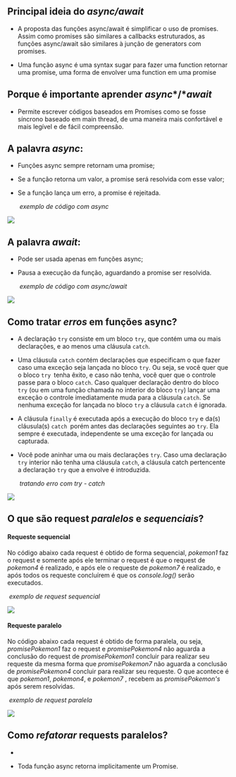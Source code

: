 ## Principal ideia do *async/await*

- A proposta das funções async/await é simplificar o uso de promises.  Assim como promises são similares a callbacks estruturados, as funções  async/await são similares à junção de generators com promises.

- Uma função async é uma syntax sugar para fazer uma function retornar uma promise, uma forma de envolver uma function em uma promise



## Porque é importante aprender *async**/**await*

- Permite escrever códigos baseados em Promises como se fosse síncrono baseado em main thread, de uma maneira mais confortável e mais legível e de fácil compreensão.





## A palavra *async*:

- Funções async sempre retornam uma promise;

- Se a função retorna um valor, a promise será resolvida com esse valor;

- Se a função lança um erro, a promise é rejeitada.

  

  ​				 								*exemplo de código com async*

![](C:\Users\miche\Documents\bootcamp-everis\async-await\Screenshot_1.png)



## A palavra *await*:

- Pode ser usada apenas em funções async;

- Pausa a execução da função, aguardando a promise ser resolvida.

  

  ​										 	 *exemplo de código com async/await*

![](C:\Users\miche\Documents\bootcamp-everis\async-await\Screenshot_2.png)





## Como tratar *erros* em funções async?

- A declaração `try` consiste  em um bloco `try`, que contém uma ou mais declarações, e ao menos uma cláusula `catch`.

- Uma cláusula `catch` contém declarações que especificam o que fazer caso uma exceção seja lançada no bloco `try`. Ou seja, se você quer que o bloco `try `tenha êxito, e caso não tenha, você quer que o controle passe para o bloco `catch`. Caso qualquer declaração dentro do bloco `try` (ou em uma função chamada no interior do bloco `try`) lançar uma exceção o controle imediatamente muda para a cláusula `catch`. Se nenhuma exceção for lançada no bloco `try` a cláusula `catch` é ignorada.

- A cláusula `finally` é executada após a execução do bloco `try` e da(s) cláusula(s) `catch `porém antes das declarações seguintes ao `try`. Ela sempre é executada, independente se uma exceção for lançada ou capturada.

- Você pode aninhar uma ou mais declarações `try`. Caso uma declaração `try` interior não tenha uma cláusula `catch`, a cláusula catch pertencente a declaração `try` que a envolve é introduzida. 

  ​												*tratando erro com try - catch*

![](C:\Users\miche\Documents\bootcamp-everis\async-await\Screenshot_3.png)



## O que são request *paralelos* e *sequenciais*?

#### Requeste sequencial

No código abaixo cada request é obtido de forma sequencial, *pokemon1* faz o request e somente após ele terminar o request é que o request de *pokemon4* é realizado, e após ele o requeste de *pokemon7* é realizado, e após todos os requeste concluírem é que os *console.log()* serão executados.

​														*exemplo de request sequencial*

![](C:\Users\miche\Documents\bootcamp-everis\async-await\Screenshot_4.png)



#### Requeste paralelo

No código abaixo cada request é obtido de forma paralela, ou seja,  *promisePokemon1* faz o request e *promisePokemon4*  não aguarda a conclusão do request de *promisePokemon1* concluir para realizar seu requeste da mesma forma que  *promisePokemon7* não aguarda a conclusão de *promisePokemon4* concluir para realizar seu requeste. O que acontece é que *pokemon1*, *pokemon4*, e *pokemon7* , recebem as *promisePokemon's* após serem resolvidas.

​														*exemplo de request paralela*

![](C:\Users\miche\Documents\bootcamp-everis\async-await\Screenshot_5.png)



## Como *refatorar* requests paralelos?

- 



















- Toda função async retorna implicitamente um Promise.